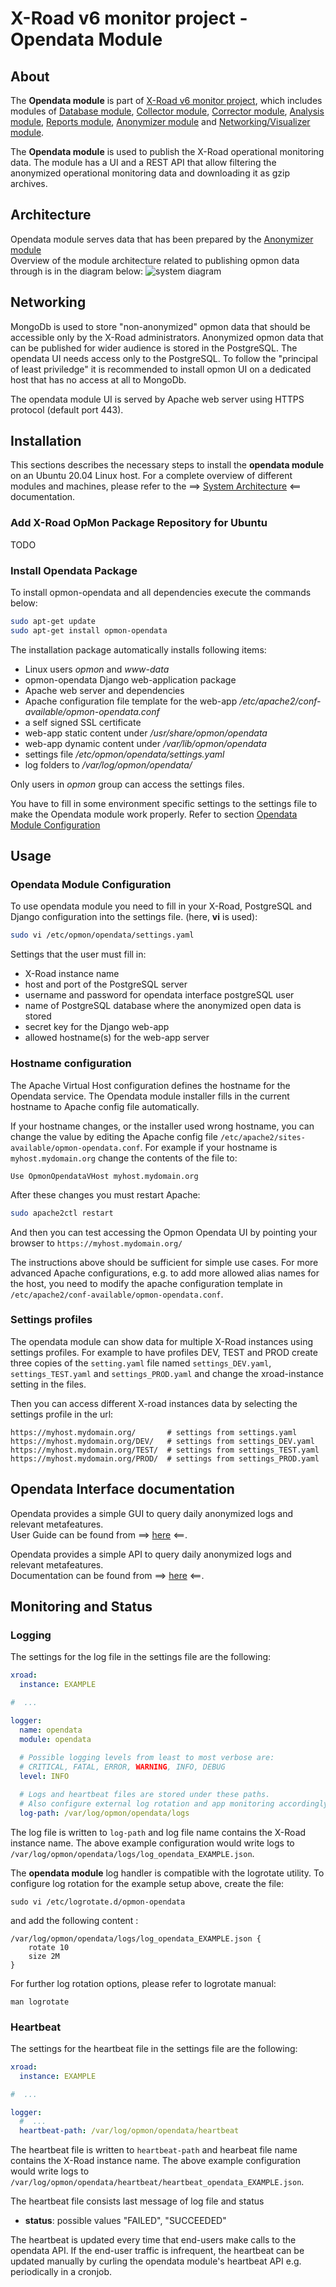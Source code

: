 
# X-Road v6 monitor project - Opendata Module

## About

The **Opendata module** is part of [X-Road v6 monitor project](../README.md), 
which includes modules of [Database module](database_module.md), [Collector module](collector_module.md), 
[Corrector module](corrector_module.md), [Analysis module](analysis_module.md), [Reports module](reports_module.md), 
[Anonymizer module](anonymizer_module.md) and [Networking/Visualizer module](networking_module.md).

The **Opendata module** is used to publish the X-Road operational monitoring data. The module has a UI and a REST API 
that allow filtering the anonymized operational monitoring data and downloading it as gzip archives.

## Architecture

Opendata module serves data that has been prepared by the [Anonymizer module](anonymizer_module.md)  
Overview of the module architecture related to publishing opmon data
through is in the diagram below:
 ![system diagram](img/opendata/opendata_overview.png "System overview")

## Networking

MongoDb is used to store "non-anonymized" opmon data that should be accessible only by the X-Road administrators.
Anonymized opmon data that can be published for wider audience is stored in the PostgreSQL. The opendata UI needs
access only to the PostgreSQL. To follow the "principal of least priviledge" it is recommended to
install opmon UI on a dedicated host that has no access at all to MongoDb.

The opendata module UI is served by Apache web server using HTTPS protocol (default port 443).

## Installation

This sections describes the necessary steps to install the **opendata module** on 
an Ubuntu 20.04 Linux host. For a complete overview of different modules and machines, 
please refer to the ==> [System Architecture](system_architecture.md) <== documentation.


### Add X-Road OpMon Package Repository for Ubuntu
TODO

### Install Opendata Package
To install opmon-opendata and all dependencies execute the commands below:

```bash
sudo apt-get update
sudo apt-get install opmon-opendata
```

The installation package automatically installs following items:
 * Linux users _opmon_ and _www-data_
 * opmon-opendata Django web-application package
 * Apache web server and dependencies
 * Apache configuration file template for the web-app _/etc/apache2/conf-available/opmon-opendata.conf_
 * a self signed SSL certificate
 * web-app static content under _/usr/share/opmon/opendata_
 * web-app dynamic content under _/var/lib/opmon/opendata_
 * settings file _/etc/opmon/opendata/settings.yaml_
 * log folders to _/var/log/opmon/opendata/_

Only users in _opmon_ group can access the settings files.

You have to fill in some environment specific settings to the settings file to make the Opendata module work properly.
Refer to section [Opendata Module Configuration](#opendata-module-configuration)

## Usage
### Opendata Module Configuration

To use opendata module you need to fill in your X-Road, PostgreSQL and Django configuration into the settings file.
(here, **vi** is used):

```bash
sudo vi /etc/opmon/opendata/settings.yaml
```

Settings that the user must fill in:
* X-Road instance name
* host and port of the PostgreSQL server
* username and password for opendata interface postgreSQL user
* name of PostgreSQL database where the anonymized open data is stored
* secret key for the Django web-app
* allowed hostname(s) for the web-app server

### Hostname configuration
The Apache Virtual Host configuration defines the hostname for the Opendata service.
The Opendata module installer fills in the current hostname to Apache config file automatically.

If your hostname changes, or the installer used wrong hostname, you can change the value by editing the Apache config
file `/etc/apache2/sites-available/opmon-opendata.conf`. For example if your hostname is `myhost.mydomain.org` 
change the contents of the file to:
```
Use OpmonOpendataVHost myhost.mydomain.org
```

After these changes you must restart Apache:
```bash
sudo apache2ctl restart
```

And then you can test accessing the Opmon Opendata UI by pointing your browser to `https://myhost.mydomain.org/`

The instructions above should be sufficient for simple use cases. 
For more advanced Apache configurations, e.g. to add more allowed alias names for the host, 
you need to modify the apache configuration template in `/etc/apache2/conf-available/opmon-opendata.conf`.

### Settings profiles
The opendata module can show data for multiple X-Road instances using settings profiles. 
For example to have profiles DEV, TEST and PROD create three copies of the `setting.yaml` 
file named `settings_DEV.yaml`, `settings_TEST.yaml` and `settings_PROD.yaml` and 
change the xroad-instance setting in the files.

Then you can access different X-road instances data by selecting the settings profile in the url:
```
https://myhost.mydomain.org/       # settings from settings.yaml
https://myhost.mydomain.org/DEV/   # settings from settings_DEV.yaml
https://myhost.mydomain.org/TEST/  # settings from settings_TEST.yaml
https://myhost.mydomain.org/PROD/  # settings from settings_PROD.yaml
```


## Opendata Interface documentation

Opendata provides a simple GUI to query daily anonymized logs and relevant metafeatures.  
User Guide can be found from ==> [here](opendata/user_guide/ug_opendata_interface.md) <==.

Opendata provides a simple API to query daily anonymized logs and relevant metafeatures.  
Documentation can be found from ==> [here](opendata/user_guide/ug_opendata_api.md) <==.

## Monitoring and Status

### Logging 

The settings for the log file in the settings file are the following:

```yaml
xroad:
  instance: EXAMPLE

#  ...

logger:
  name: opendata
  module: opendata
  
  # Possible logging levels from least to most verbose are:
  # CRITICAL, FATAL, ERROR, WARNING, INFO, DEBUG
  level: INFO

  # Logs and heartbeat files are stored under these paths.
  # Also configure external log rotation and app monitoring accordingly.
  log-path: /var/log/opmon/opendata/logs

```

The log file is written to `log-path` and log file name contains the X-Road instance name. 
The above example configuration would write logs to `/var/log/opmon/opendata/logs/log_opendata_EXAMPLE.json`.


The **opendata module** log handler is compatible with the logrotate utility. 
To configure log rotation for the example setup above, create the file:

```
sudo vi /etc/logrotate.d/opmon-opendata
```

and add the following content :
```
/var/log/opmon/opendata/logs/log_opendata_EXAMPLE.json {
    rotate 10
    size 2M
}
```

For further log rotation options, please refer to logrotate manual:

```
man logrotate
```

### Heartbeat

The settings for the heartbeat file in the settings file are the following:

```yaml
xroad:
  instance: EXAMPLE

#  ...

logger:
  #  ...
  heartbeat-path: /var/log/opmon/opendata/heartbeat

```

The heartbeat file is written to `heartbeat-path` and hearbeat file name contains the X-Road instance name. 
The above example configuration would write logs to
 `/var/log/opmon/opendata/heartbeat/heartbeat_opendata_EXAMPLE.json`.

The heartbeat file consists last message of log file and status

- **status**: possible values "FAILED", "SUCCEEDED"

The heartbeat is updated every time that end-users make calls to the opendata API.
If the end-user traffic is infrequent, the heartbeat can be updated manually by curling the opendata module's
heartbeat API e.g. periodically in a cronjob.

